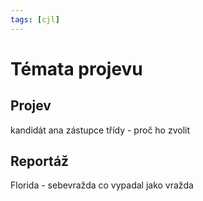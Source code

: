 ```yaml
---
tags: [cjl]
---
```

# Témata projevu
## Projev
kandidát ana zástupce třídy - proč ho zvolit
## Reportáž
Florida - sebevražda co vypadal jako vražda
